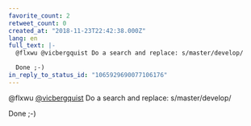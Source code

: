```yaml
---
favorite_count: 2
retweet_count: 0
created_at: "2018-11-23T22:42:38.000Z"
lang: en
full_text: |-
  @flxwu @vicbergquist Do a search and replace: s/master/develop/

  Done ;-)
in_reply_to_status_id: "1065929690077106176"
---
```


@flxwu [@vicbergquist](https://twitter.com/vicbergquist) Do a search and
replace: s/master/develop/

Done ;-)
